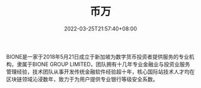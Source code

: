﻿---
weight: 
title: "币万"
description: "BIONE是一家于2018年5月21日成立于新加坡为数字货币投资者提供服务的专业机构，隶属于BIONE GROUP LIMITED。"
date: 2022-03-25T21:57:40+08:00
lastmod: 2022-03-25T16:45:40+08:00
draft: false
authors: ["Metabd"]
featuredImage: "bione.webp"
link: ""
tags: ["交易所","币万"]
categories: ["navigation"]
navigation: ["交易所"]
lightgallery: true
toc: true
pinned: false
recommend: false
recommend1: false
---
BIONE是一家于2018年5月21日成立于新加坡为数字货币投资者提供服务的专业机构，隶属于BIONE GROUP LIMITED，团队拥有十几年专业金融业与投资业服务管理经验，技术团队从事开发传统金融软件经验超十年，核心国际站技术人才均在区块链领域沁浸数年，致力于为用户提供专业银行等级安全系数。
